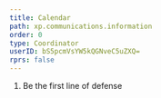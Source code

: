 ```yaml
---
title: Calendar
path: xp.communications.information
order: 0
type: Coordinator
userID: bS5pcmVsYW5kQGNveC5uZXQ=
rprs: false
---
```


1. Be the first line of defense